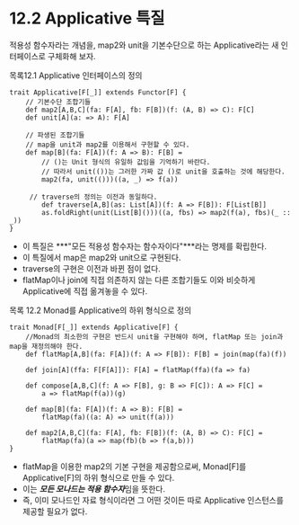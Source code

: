 12.2 Applicative 특질
=====
적용성 함수자라는 개념을, map2와 unit을 기본수단으로 하는 Applicative라는 새 인터페이스로 구체화해 보자.

목록12.1 Applicative 인터페이스의 정의

```
trait Applicative[F[_]] extends Functor[F] {
    // 기본수단 조합기들
    def map2[A,B,C](fa: F[A], fb: F[B])(f: (A, B) => C): F[C]
    def unit[A](a: => A): F[A]
    
    // 파생된 조합기들
    // map을 unit과 map2를 이용해서 구현할 수 있다.
    def map[B](fa: F[A])(f: A => B): F[B] =
    	// ()는 Unit 형식의 유일하 값임을 기억하기 바란다.
    	// 따라서 unit(())는 그러한 가짜 값 ()로 unit을 호출하는 것에 해당한다.
        map2(fa, unit(()))((a, _) => f(a))

     // traverse의 정의는 이전과 동일하다.
￼￼￼ 	def traverse[A,B](as: List[A])(f: A => F[B]): F[List[B]]
        as.foldRight(unit(List[B]()))((a, fbs) => map2(f(a), fbs)(_ :: _))
}
```
- 이 특질은 ***"모든 적용성 함수자는 함수자이다"***라는 명제를 확립한다.
- 이 특질에서 map은 map2와 unit으로 구현된다.
- traverse의 구현은 이전과 바뀐 점이 없다.
- flatMap이나 join에 직접 의존하지 않는 다른 조합기들도 이와 비슷하게 Applicative에 직접 옮겨놓을 수 있다.

목록 12.2 Monad를 Applicative의 하위 형식으로 정의

```
trait Monad[F[_]] extends Applicative[F] {
    //Monad의 최소한의 구현은 반드시 unit을 구현해야 하며, flatMap 또는 join과 map을 재정의해야 한다.
    def flatMap[A,B](fa: F[A])(f: A => F[B]): F[B] = join(map(fa)(f))

    def join[A](ffa: F[F[A]]): F[A] = flatMap(ffa)(fa => fa) 
    
    def compose[A,B,C](f: A => F[B], g: B => F[C]): A => F[C] =
        a => flatMap(f(a))(g)

    def map[B](fa: F[A])(f: A => B): F[B] =
        flatMap(fa)((a: A) => unit(f(a)))

    def map2[A,B,C](fa: F[A], fb: F[B])(f: (A, B) => C): F[C] =
        flatMap(fa)(a => map(fb)(b => f(a,b)))
}
```
- flatMap을 이용한 map2의 기본 구현을 제공함으로써, Monad[F]를 Applicative[F]의 하위 형식으로 만들 수 있다.
- 이는 ***모든 모나드는 적용 함수자***임을 뜻한다.
- 즉, 이미 모나드인 자료 형식이라면 그 어떤 것이든 따로 Applicative 인스턴스를 제공할 필요가 없다.
